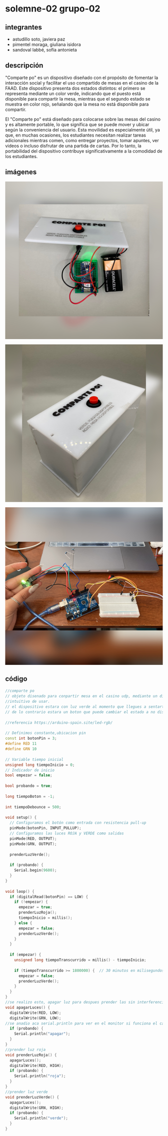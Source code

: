 # solemne-02 grupo-02

## integrantes

* astudillo soto, javiera paz
* pimentel moraga, giuliana isidora
* sandoval labbé, sofía antonieta

## descripción

"Comparte po" es un dispositivo diseñado con el propósito de fomentar la interacción social y facilitar el uso compartido de mesas en el casino de la FAAD. Este dispositivo presenta dos estados distintos: el primero se representa mediante un color verde, indicando que el puesto está disponible para compartir la mesa, mientras que el segundo estado se muestra en color rojo, señalando que la mesa no está disponible para compartir.

El "Comparte po" está diseñado para colocarse sobre las mesas del casino y es altamente portable, lo que significa que se puede mover y ubicar según la conveniencia del usuario. Esta movilidad es especialmente útil, ya que, en muchas ocasiones, los estudiantes necesitan realizar tareas adicionales mientras comen, como entregar proyectos, tomar apuntes, ver videos o incluso disfrutar de una partida de cartas. Por lo tanto, la portabilidad del dispositivo contribuye significativamente a la comodidad de los estudiantes.

## imágenes

![adentro](./imagenes/adentro.jpg)

![cajita](./imagenes/cajita.jpg)

![circuito](./imagenes/circuito.jpg)

## código

```cpp
//comparte po
// objeto disenado para conpartir mesa en el casino udp, mediante un dispositivo
//intuitivo de usar.
// el dispositivo estara con luz verde al momento que llegues a sentarte, y si quieres compartir puedes dejarlo asi
// de lo contrario estara un boton que puede cambiar el estado a no disponible con el color rojo

//referencia https://arduino-spain.site/led-rgb/

// Definimos constante,ubicacion pin 
const int botonPin = 3;
#define RED 11
#define GRN 10

// Variable tiempo inicial
unsigned long tiempoInicio = 0;
// Indicador de inicio
bool empezar = false;

bool probando = true;

long tiempoBoton = -1;

int tiempoDebounce = 500;

void setup() {
  // Configuramos el botón como entrada con resistencia pull-up
  pinMode(botonPin, INPUT_PULLUP);
  // Configuramos las luces ROJA y VERDE como salidas
  pinMode(RED, OUTPUT);
  pinMode(GRN, OUTPUT);

  prenderLuzVerde();

  if (probando) {
    Serial.begin(9600);
  }
}

void loop() {
  if (digitalRead(botonPin) == LOW) {
    if (!empezar) {
      empezar = true;
      prenderLuzRoja();
      tiempoInicio = millis();
    } else {
      empezar = false;
      prenderLuzVerde();
    }
  }

  if (empezar) {
    unsigned long tiempoTranscurrido = millis() - tiempoInicio;

    if (tiempoTranscurrido >= 1800000) {  // 30 minutos en milisegundos // 120000 probar 2 min clase
      empezar = false;
      prenderLuzVerde();
    }
  }
}
//se realizo esto, apagar luz para despues prender las sin interferencias(luz amarilla entre lapso de cambio)
void apagarLuces() {
  digitalWrite(RED, LOW);
  digitalWrite(GRN, LOW);
//se anadio aca serial.println para ver en el monitor si funciona el cambio de luz con el boton
  if (probando) {
    Serial.println("apagar");
  }
}
//prender luz roja 
void prenderLuzRoja() {
  apagarLuces();
  digitalWrite(RED, HIGH);
  if (probando) {
    Serial.println("roja");
  }
}
//prender luz verde 
void prenderLuzVerde() {
  apagarLuces();
  digitalWrite(GRN, HIGH);
  if (probando) {
    Serial.println("verde");
  }
}
```